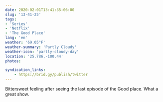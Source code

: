 ```yaml
---
date: 2020-02-01T13:41:35-06:00
slug: '13-41-25'
tags:
- 'Series'
- 'Netflix'
- 'The Good Place'
lang: 'en'
weather: '69.05°F'
weather-summary: 'Partly Cloudy'
weather-icon: 'partly-cloudy-day'
location: '25.786,-100.44'
photos:

syndication_links:
    - https://brid.gy/publish/twitter
---
```

Bittersweet feeling after seeing the last episode of the Good place. 
What a great show.
  